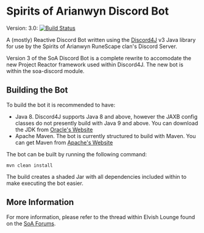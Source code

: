 # Spirits of Arianwyn Discord Bot
Version: 3.0:  [![Build Status](https://travis-ci.org/SoAJeff/SoADiscordBot.svg?branch=master)](https://travis-ci.org/SoAJeff/SoADiscordBot)

A (mostly) Reactive Discord Bot written using the [Discord4J](https://github.com/Discord4J/Discord4J) v3 Java library for use by the Spirits of Arianwyn RuneScape clan's Discord Server.

Version 3 of the SoA Discord Bot is a complete rewrite to accomodate the new Project Reactor framework used within Discord4J.  The new bot is within the soa-discord module. 

## Building the Bot
To build the bot it is recommended to have:
- Java 8.  Discord4J supports Java 8 and above, however the JAXB config classes do not presently build with Java 9 and above.  You can download the JDK from [Oracle's Website](http://www.oracle.com/technetwork/java/javase/downloads/jdk8-downloads-2133151.html)
- Apache Maven.  The bot is currently structured to build with Maven.  You can get Maven from [Apache's Website](https://maven.apache.org/)

The bot can be built by running the following command:
```
mvn clean install
```

The build creates a shaded Jar with all dependencies included within to make executing the bot easier.

## More Information
For more information, please refer to the thread within Elvish Lounge found on the [SoA Forums](https://forums.soa-rs.com).
